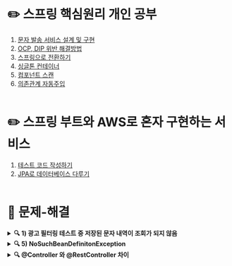 # ✏️ 스프링 핵심원리 개인 공부

1. [문자 발송 서비스 설계 및 구현](https://github.com/Jisu-Shin/jisutudy/blob/main/docs/spring/1.%20문자%20발송%20서비스%20설계%20및%20구현.md)
2. [OCP, DIP 위반 해결방법](https://github.com/Jisu-Shin/jisutudy/blob/main/docs/spring/2.%20OCP,%20DIP%20위반%20해결방법.md)
3. [스프링으로 전환하기](https://github.com/Jisu-Shin/jisutudy/blob/main/docs/spring/3.%20스프링으로%20전환하기.md)
4. [싱글톤 컨테이너](https://github.com/Jisu-Shin/jisutudy/blob/main/docs/spring/4.%20싱글톤%20컨테이너.md)
5. [컴포넌트 스캔](https://github.com/Jisu-Shin/jisutudy/blob/main/docs/spring/5.%20컴포넌트%20스캔.md)
6. [의존관계 자동주입](https://github.com/Jisu-Shin/jisutudy/blob/main/docs/spring/6.%20의존관계%20자동주입.md)
<br><br>
# ✏️ 스프링 부트와 AWS로 혼자 구현하는 서비스

1. [테스트 코드 작성하기](https://github.com/Jisu-Shin/jisutudy/blob/main/docs/springboot+AWS/1.%20테스트%20코드%20작성하기.md)
2. [JPA로 데이터베이스 다루기](https://github.com/Jisu-Shin/jisutudy/blob/main/docs/springboot+AWS/2.%20JPA로%20데이터베이스%20다루기.md)
<br><br>
# 🚫 문제-해결
<details> 
	<summary><b>🔍 1) 광고 필터링 테스트 중 저장된 문자 내역이 조회가 되지 않음</b></summary>
	<div markdown = "1">
		<ul>
		<li>원인 : MemorySmsRepository에 메모리 저장 객체가 private final 로 선언되어 있었다. 저장하는 거랑 조회하는 거랑... 다른 객체를 보고 있었다는 것...?</li>
			<ul>
			<li>final 키워드는 선언된 대상의 변경을 금지한다. 변수->상수 / 메소드->오버라이딩금지 / 클래스 -> 상속금지 / 객체 -> 주소재할당금지 </li>
			<li>static 키워드는 모든 인스턴스에서 공유되므로 한번만 메모리에 로딩한다.</li>
			</ul>
		<li>해결책 : private static 으로 선언했다</li>
		</ul>
	</div>
</details>
<details> 
	<summary><b>🔍 5) NoSuchBeanDefinitonException</b></summary>
	<div markdown = "1">
	<img src ="https://github.com/user-attachments/assets/0d7a47b7-9e69-4fec-b983-513bcd884f12">
		<ul>
		<li>원인 : 스프링컨테이너에서 빈 이름을 찾을때 custService로 찾고 있었다</li>
		<li>해결책 : 빈이름 파라미터를 빼고 타입으로만 스프링빈을 찾게 코드를 수정했다</li>
			<ul>
				<li>또 다른 해결책 : value를 이용해 빈이름을 지정해준다 @Component("smsFilter") </li>
			</ul>
		</ul>
	</div>
</details>
<details> 
	<summary><b>🔍 @Controller 와 @RestController 차이</b></summary>
	<div markdown = "1">
1. **`@Controller`**
    - 웹 애플리케이션에서 뷰(HTML)를 반환할 때 사용됩니다.
    - `Model` 객체를 사용해 데이터를 뷰로 전달하고, 메서드의 반환값은 뷰의 이름이 됩니다.
    - 주로 Mustache, Thymeleaf와 같은 템플릿 엔진과 함께 사용됩니다.

2. **`@RestController`**
    - REST API를 작성할 때 사용됩니다.
    - `@Controller`에 `@ResponseBody`를 추가한 형태로, 메서드의 반환값이 JSON, XML 같은 데이터로 변환되어 클라이언트에 전송됩니다.
    - 뷰를 렌더링하지 않습니다.

**사용 예시**:
- 웹 페이지 렌더링 → `@Controller`
- 데이터 API 응답 → `@RestController`
	</div>
</details>
